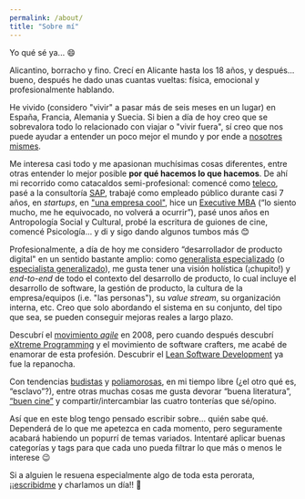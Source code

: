 ```yaml
---
permalink: /about/
title: "Sobre mí"
---
```


Yo qué sé ya... 😄

Alicantino, borracho y fino. Crecí en Alicante hasta los 18 años, y después... bueno, después he dado unas cuantas vueltas: física, emocional y profesionalmente hablando.

He vivido (considero "vivir" a pasar más de seis meses en un lugar) en España, Francia, Alemania y Suecia. Si bien a día de hoy creo que se sobrevalora todo lo relacionado con viajar o "vivir fuera", sí creo que nos puede ayudar a entender un poco mejor el mundo y por ende a [nosotres mismes](https://cvc.cervantes.es/ensenanza/biblioteca_ele/asele/pdf/25/25_0863.pdf).

Me interesa casi todo y me apasionan muchísimas cosas diferentes, entre otras entender lo mejor posible **por qué hacemos lo que hacemos**.
De ahí mi recorrido como catacaldos semi-profesional: comencé como [teleco](https://www.etsit.upv.es/), pasé a la consultoría [SAP](https://www.sap.com/), trabajé como empleado público durante casi 7 años, en *startups*, en ["una empresa cool"](https://www.spotify.com/), hice un [Executive MBA](https://www.esic.edu/master-y-postgrado/mba/executive-mba) (“lo siento mucho, me he equivocado, no volverá a ocurrir”), pasé unos años en Antropología Social y Cultural, probé la escritura de guiones de cine, comencé Psicología... y di y sigo dando algunos tumbos más 😊

Profesionalmente, a día de hoy me considero “desarrollador de producto digital" en un sentido bastante amplio: como [generalista especializado](http://businessmodelalchemist.com/blog/2006/08/specialized-generalist-or-t-shaped.html) (o [especialista generalizado](https://fs.blog/2017/11/generalized-specialist/)), me gusta tener una visión holística (¡chupito!) y *end-to-end* de todo el contexto del desarrollo de producto, lo cual incluye el desarrollo de software, la gestión de producto, la cultura de la empresa/equipos (i.e. "las personas"), su *value stream*, su organización interna, etc. Creo que solo abordando el sistema en su conjunto, del tipo que sea, se pueden conseguir mejoras reales a largo plazo.

Descubrí el [movimiento *agile*](https://agilemanifesto.org/) en 2008, pero cuando después descubrí [eXtreme Programming](http://www.extremeprogramming.org/) y el movimiento de software crafters, me acabé de enamorar de esta profesión. Descubrir el [Lean Software Development](https://en.wikipedia.org/wiki/Lean_software_development) ya fue la repanocha.

Con tendencias [budistas](https://kopanmonastery.com/) y [poliamorosas](https://en.wikipedia.org/wiki/Polyamory), en mi tiempo libre (¿el otro qué es, “esclavo”?), entre otras muchas cosas me gusta devorar “buena literatura”, [“buen cine”](https://www.filmaffinity.com/es/userratings.php?user_id=8045037) y compartir/intercambiar las cuatro tonterías que sé/opino.

Así que en este blog tengo pensado escribir sobre... quién sabe qué. Dependerá de lo que me apetezca en cada momento, pero seguramente acabará habiendo un popurrí de temas variados. Intentaré aplicar buenas categorías y tags para que cada uno pueda filtrar lo que más o menos le interese 😉

Si a alguien le resuena especialmente algo de toda esta perorata, ¡¡[escribidme](mailto:islomar@gmail.com) y charlamos un día!! 🙏